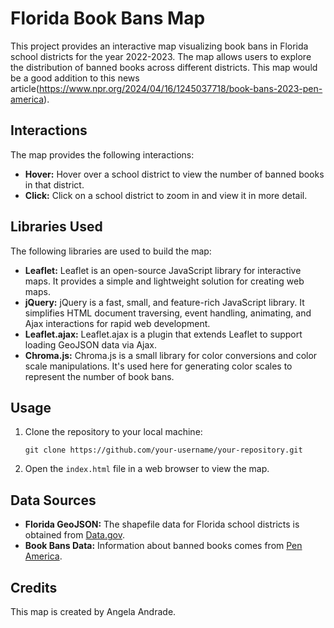 # Florida Book Bans Map

This project provides an interactive map visualizing book bans in Florida school districts for the year 2022-2023. The map allows users to explore the distribution of banned books across different districts. This map would be a good addition to this news article(https://www.npr.org/2024/04/16/1245037718/book-bans-2023-pen-america).

## Interactions

The map provides the following interactions:

- **Hover:** Hover over a school district to view the number of banned books in that district.
- **Click:** Click on a school district to zoom in and view it in more detail.

## Libraries Used

The following libraries are used to build the map:

- **Leaflet:** Leaflet is an open-source JavaScript library for interactive maps. It provides a simple and lightweight solution for creating web maps.
- **jQuery:** jQuery is a fast, small, and feature-rich JavaScript library. It simplifies HTML document traversing, event handling, animating, and Ajax interactions for rapid web development.
- **Leaflet.ajax:** Leaflet.ajax is a plugin that extends Leaflet to support loading GeoJSON data via Ajax.
- **Chroma.js:** Chroma.js is a small library for color conversions and color scale manipulations. It's used here for generating color scales to represent the number of book bans.

## Usage

1. Clone the repository to your local machine:
    ```
    git clone https://github.com/your-username/your-repository.git
    ```
2. Open the `index.html` file in a web browser to view the map.

## Data Sources

- **Florida GeoJSON:** The shapefile data for Florida school districts is obtained from [Data.gov](https://catalog.data.gov/dataset/2019-cartographic-boundary-shapefile-current-unified-school-district-for-florida-1-5000001).
- **Book Bans Data:** Information about banned books comes from [Pen America](https://pen.org/2023-banned-book-list/).

## Credits

This map is created by Angela Andrade.